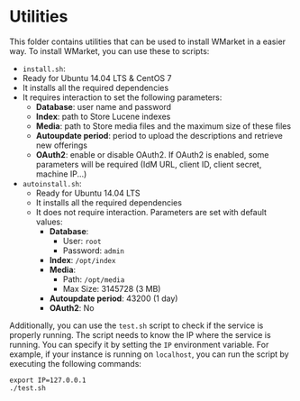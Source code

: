 # Utilities

This folder contains utilities that can be used to install WMarket in a easier
way. To install WMarket, you can use these to scripts:

* `install.sh`:
 * Ready for Ubuntu 14.04 LTS & CentOS 7
 * It installs all the required dependencies
 * It requires interaction to set the following parameters:
   * **Database**: user name and password
   * **Index**: path to Store Lucene indexes
   * **Media**: path to Store media files and the maximum size of these files
   * **Autoupdate period**: period to upload the descriptions and retrieve new
     offerings
   * **OAuth2**: enable or disable OAuth2. If OAuth2 is enabled, some parameters
     will be required (IdM URL, client ID, client secret, machine IP...)
* `autoinstall.sh`:
  * Ready for Ubuntu 14.04 LTS
  * It installs all the required dependencies
  * It does not require interaction. Parameters are set with default values:
    * **Database**:
      * User: `root` 
      * Password: `admin`
    * **Index**: `/opt/index`
    * **Media**:
      * Path: `/opt/media`
      * Max Size: 3145728 (3 MB)
    * **Autoupdate period**: 43200 (1 day)
    * **OAuth2**: No

Additionally, you can use the `test.sh` script to check if the service is
properly running. The script needs to know the IP where the service is running.
You can specify it by setting the `IP` environment variable. For example, if
your instance is running on `localhost`, you can run the script by executing the
following commands:

```
export IP=127.0.0.1
./test.sh
```
